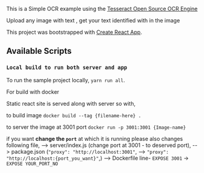 This is a Simple OCR example using the [Tesseract Open Source OCR Engine](https://tesseract-ocr.github.io/)

Upload any image with text , get your text identified with in the image

This project was bootstrapped with [Create React App](https://github.com/facebook/create-react-app).

## Available Scripts

### `Local build to run both server and app `

To run the sample project locally,
`yarn run all`.

For build with docker

Static react site is served along with server so with,

to build image `docker build --tag {filename-here} .`

to server the image at 3001 port `docker run -p 3001:3001 {Image-name}`

if you want **change the `port`** at which it is running please also changes following file,
--> server/index.js (change port at 3001 - to deserved port),
--> package.json (`"proxy": "http://localhost:3001"`, --> `"proxy": "http://localhost:{port_you_want}"`,)
--> Dockerfile line- `EXPOSE 3001` -> `EXPOSE YOUR_PORT_NO`



